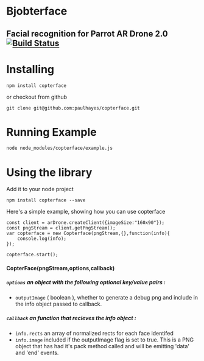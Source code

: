 # Bjobterface
## Facial recognition for Parrot AR Drone 2.0 [![Build Status](https://travis-ci.org/paulhayes/copterface.svg?branch=master)](https://travis-ci.org/paulhayes/copterface)

Installing
==========

```
npm install copterface
```
or checkout from github
```
git clone git@github.com:paulhayes/copterface.git
```

Running Example
==========

    node node_modules/copterface/example.js

Using the library
=========

Add it to your node project
```
npm install copterface --save
```

Here's a simple example, showing how you can use copterface
```
const client = arDrone.createClient({imageSize:"160x90"});
const pngStream = client.getPngStream();
var copterface = new Copterface(pngStream,{},function(info){
    console.log(info);
});

copterface.start();
```


#### CopterFace(pngStream,options,callback)

##### `options` an object with the following optional key/value pairs :
* `outputImage` ( boolean ), whether to generate a debug png and include in the info object passed to callback.

##### `callback` an function that recieves the info object :
* `info.rects` an array of normalized rects for each face identifed
* `info.image` included if the outputImage flag is set to true. This is a PNG object that has had it's pack method called and will be emitting 'data' and 'end' events.

